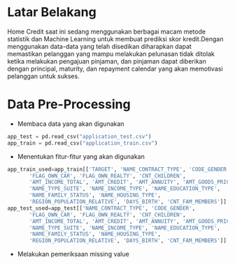 # Latar Belakang
Home Credit saat ini sedang menggunakan berbagai macam metode statistik dan Machine Learning untuk membuat prediksi skor kredit.Dengan menggunakan data-data yang telah disedikan diharapkan dapat memastikan pelanggan yang mampu melakukan pelunasan tidak ditolak ketika melakukan pengajuan pinjaman, dan pinjaman dapat diberikan dengan principal, maturity, dan repayment calendar yang akan memotivasi pelanggan untuk sukses.
# Data Pre-Processing
- Membaca data yang akan digunakan
`````Python
app_test = pd.read_csv("application_test.csv")
app_train = pd.read_csv("application_train.csv")
`````
- Menentukan fitur-fitur yang akan digunakan
`````Python
app_train_used=app_train[['TARGET', 'NAME_CONTRACT_TYPE', 'CODE_GENDER',
       'FLAG_OWN_CAR', 'FLAG_OWN_REALTY', 'CNT_CHILDREN',
       'AMT_INCOME_TOTAL', 'AMT_CREDIT', 'AMT_ANNUITY', 'AMT_GOODS_PRICE',
       'NAME_TYPE_SUITE', 'NAME_INCOME_TYPE', 'NAME_EDUCATION_TYPE',
       'NAME_FAMILY_STATUS', 'NAME_HOUSING_TYPE',
       'REGION_POPULATION_RELATIVE', 'DAYS_BIRTH', 'CNT_FAM_MEMBERS']]
app_test_used=app_test[['NAME_CONTRACT_TYPE', 'CODE_GENDER',
       'FLAG_OWN_CAR', 'FLAG_OWN_REALTY', 'CNT_CHILDREN',
       'AMT_INCOME_TOTAL', 'AMT_CREDIT', 'AMT_ANNUITY', 'AMT_GOODS_PRICE',
       'NAME_TYPE_SUITE', 'NAME_INCOME_TYPE', 'NAME_EDUCATION_TYPE',
       'NAME_FAMILY_STATUS', 'NAME_HOUSING_TYPE',
       'REGION_POPULATION_RELATIVE', 'DAYS_BIRTH', 'CNT_FAM_MEMBERS']]
`````
- Melakukan pemeriksaan missing value
